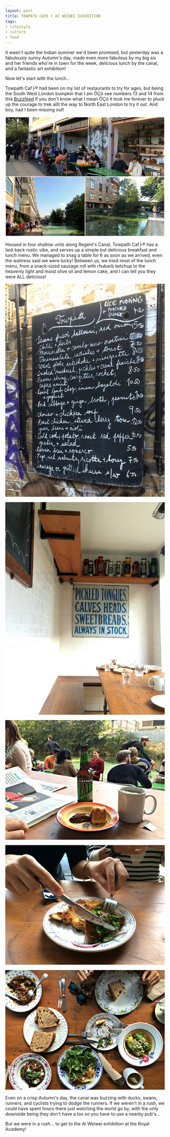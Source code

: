 ```yaml
---
layout: post
title: TOWPATH CAFE • AI WEIWEI EXHIBITION
tags:
- lifestyle
- culture
- food
---
```


It wasn't quite the Indian summer we'd been promised, but yesterday was a fabulously sunny Autumn's day, made even more fabulous by my big sis and her friends who're in town for the week, delicious lunch by the canal, and a fantastic art exhibition!

Now let's start with the lunch…

Towpath Caf├® had been on my list of restaurants to try for ages, but being the South West London bumpkin that I am ÔÇô see numbers 13 and 14 from this <a href="http://www.buzzfeed.com/richardhjames/things-people-living-in-south-west-london-know-to-be-true" target="_blank">Buzzfeed</a> if you don't know what I mean ÔÇô it took me forever to pluck up the courage to trek allll the way to North East London to try it out. And boy, had I been missing out!

![](/content/images/2015/10/TowpathCafe.jpg)

Housed in four shallow units along Regent's Canal, Towpath Caf├® has a laid-back rustic vibe, and serves up a simple but delicious breakfast and lunch menu. We managed to snag a table for 6 as soon as we arrived, even the waitress said we were lucky! Between us, we tried most of the lunch menu, from a snack-sized sausage roll with rhubarb ketchup to the heavenly light and moist olive oil and lemon cake, and I can tell you they were ALL delicious!

![](/content/images/2015/10/TowpathCafeMenu.jpg)

![](/content/images/2015/10/TowpathCafeInside.jpg)

![](/content/images/2015/10/TowpathCafeFood.jpg)

![](/content/images/2015/10/TowpathCafeFood2.jpg)

![](/content/images/2015/10/TowpathCafeFood3.jpg)

Even on a crisp Autumn's day, the canal was buzzing with ducks, swans, runners, and cyclists trying to dodge the runners. If we weren't in a rush, we could have spent hours there just watching the world go by, with the only downside being they don't have a loo so you have to use a nearby pub's...

But we were in a rush… to get to the Ai Weiwei exhibition at the Royal Academy!

